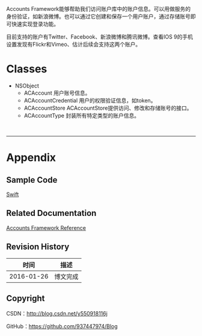 Accounts Framework能够帮助我们访问账户库中的账户信息。可以用做服务的身份验证，如新浪微博。也可以通过它创建和保存一个用户账户，通过存储账号即可快速实现登录功能。

目前支持的账户有Twitter、Facebook、新浪微博和腾讯微博。查看IOS 9的手机设置发现有Flickr和Vimeo、估计后续会支持这两个账户。

# Classes

- NSObject
    - ACAccount 用户账号信息。
    - ACAccountCredential 用户的权限验证信息，如token。
    - ACAccountStore ACAccountStore提供访问、修改和存储账号的接口。
    - ACAccountType 封装所有特定类型的账户信息。

&#160;

----------

# Appendix

## Sample Code

[Swift](https://github.com/937447974/Swift)

## Related Documentation

[Accounts Framework Reference](https://developer.apple.com/library/ios/documentation/Accounts/Reference/AccountsFrameworkRef/index.html)

## Revision History

| 时间 | 描述 |
| ---- | ---- |
| 2016-01-26 | 博文完成 |

## Copyright

CSDN：http://blog.csdn.net/y550918116j

GitHub：https://github.com/937447974/Blog